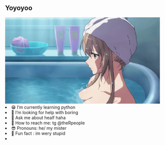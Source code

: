 ## Yoyoyoo
<img src="https://github.com/SkibidiVanyok/SkibidiVanyok/blob/main/7b8a10e7b9b885de3afd03ec39cdb0c314c5c6b0b66e98051ca460a6944963ba.gif" alt="The Unlimeted" width="1080"/>
<!I’m looking for help with ...boring
**SkibidiVanyok/SkibidiVanyok** is a ✨ _special_ ✨ repository because its `README.md` (this file) appears on your GitHub profile.
- Hi i am Ivan im learning python 

- 😁 I’m currently learning python
- 🤔 I’m looking for help with boring
- 💬 Ask me about healf haha
- 👻 How to reach me: tg  @theRpeople
- 😎 Pronouns: he/ my mister
- 🥶 Fun fact : im wery stupid
- 
